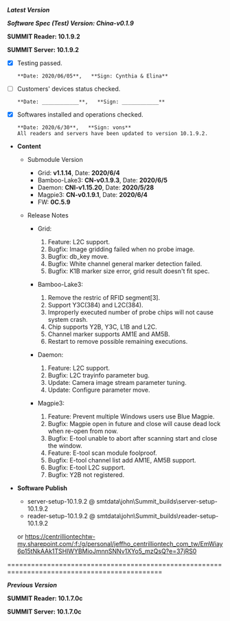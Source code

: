 ***Latest Version***

***Software Spec (Test) Version: China-v0.1.9***

**SUMMIT Reader: 10.1.9.2**

**SUMMIT Server: 10.1.9.2**

* [x] Testing passed. 

      **Date: 2020/06/05**,   **Sign: Cynthia & Elina**

* [ ] Customers' devices status checked. 

      **Date: ____________**,   **Sign: ____________**

* [x] Softwares installed and operations checked. 

      **Date: 2020/6/30**,   **Sign: vons**
      All readers and servers have been updated to version 10.1.9.2. 

*  **Content**
    *  Submodule Version
        *  Grid: **v1.1.14**,          Date: **2020/6/4**
        *  Bamboo-Lake3: **CN-v0.1.9.3**,  Date: **2020/6/5**
        *  Daemon: **CNI-v1.15.20**,        Date: **2020/5/28**
        *  Magpie3: **CN-v0.1.9.1**,       Date: **2020/6/4**
        *  FW: **0C.5.9**

    *  Release Notes
        *  Grid:
            1. Feature: L2C support.
            2. Bugfix: Image gridding failed when no probe image.
            3. Bugfix: db_key move.
            4. Bugfix: White channel general marker detection failed.
            5. Bugfix: K1B marker size error, grid result doesn't fit spec.

        * Bamboo-Lake3:
            1. Remove the restric of RFID segment[3].
            2. Support Y3C(384) and L2C(384).
            3. Improperly executed number of probe chips will not cause system crash.
            4. Chip supports Y2B, Y3C, L1B and L2C.
            5. Channel marker supports AM1E and AM5B.
            6. Restart to remove possible remaining executions.

        *  Daemon:
            1. Feature: L2C support.
            2. Bugfix: L2C trayinfo parameter bug.
            3. Update: Camera image stream parameter tuning.
            4. Update: Configure parameter move.
            
        *  Magpie3:
            1. Feature: Prevent multiple Windows users use Blue Magpie.
            2. Bugfix: Magpie open in future and close will cause dead lock when re-open from now.
            3. Bugfix: E-tool unable to abort after scanning start and close the window.
            4. Feature: E-tool scan module foolproof.
            5. Bugfix: E-tool channel list add AM1E, AM5B support.
            6. Bugfix: E-tool L2C support.
            7. Bugfix: Y2B not registered.

* **Software Publish** 
    * server-setup-10.1.9.2 @ smtdata\john\Summit_builds\server-setup-10.1.9.2 
    * reader-setup-10.1.9.2 @ smtdata\john\Summit_builds\reader-setup-10.1.9.2 
    
    or https://centrilliontechtw-my.sharepoint.com/:f:/g/personal/jeffho_centrilliontech_com_tw/EmWiay6p15tNkAAk1TSHlWYBMioJmnnSNNv1XYo5_mzQsQ?e=37jRS0

=============================================================================================

***Previous Version***

**SUMMIT Reader: 10.1.7.0c**

**SUMMIT Server: 10.1.7.0c**

